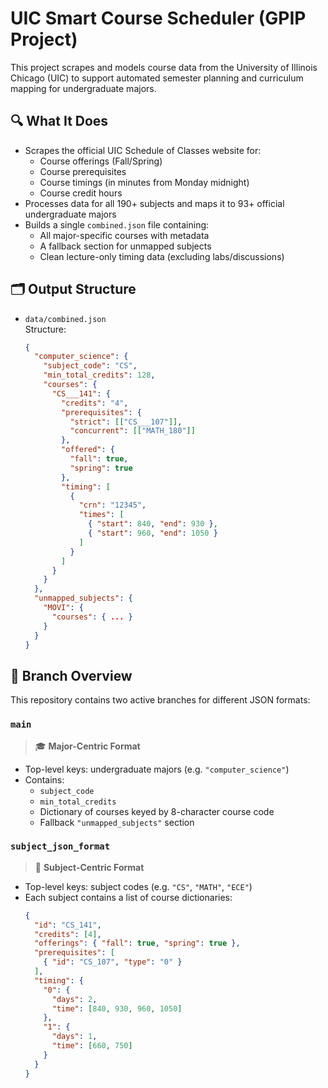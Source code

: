 # UIC Smart Course Scheduler (GPIP Project)

This project scrapes and models course data from the University of Illinois Chicago (UIC) to support automated semester planning and curriculum mapping for undergraduate majors.

## 🔍 What It Does

- Scrapes the official UIC Schedule of Classes website for:
  - Course offerings (Fall/Spring)
  - Course prerequisites
  - Course timings (in minutes from Monday midnight)
  - Course credit hours
- Processes data for all 190+ subjects and maps it to 93+ official undergraduate majors
- Builds a single `combined.json` file containing:
  - All major-specific courses with metadata
  - A fallback section for unmapped subjects
  - Clean lecture-only timing data (excluding labs/discussions)

## 🗂 Output Structure

- `data/combined.json`  
  Structure:
  ```json
  {
    "computer_science": {
      "subject_code": "CS",
      "min_total_credits": 128,
      "courses": {
        "CS___141": {
          "credits": "4",
          "prerequisites": {
            "strict": [["CS___107"]],
            "concurrent": [["MATH_180"]]
          },
          "offered": {
            "fall": true,
            "spring": true
          },
          "timing": [
            {
              "crn": "12345",
              "times": [
                { "start": 840, "end": 930 },
                { "start": 960, "end": 1050 }
              ]
            }
          ]
        }
      }
    },
    "unmapped_subjects": {
      "MOVI": {
        "courses": { ... }
      }
    }
  }

## 🌿 Branch Overview

This repository contains two active branches for different JSON formats:

### `main`
> 🎓 **Major-Centric Format**

- Top-level keys: undergraduate majors (e.g. `"computer_science"`)
- Contains:
  - `subject_code`
  - `min_total_credits`
  - Dictionary of courses keyed by 8-character course code
  - Fallback `"unmapped_subjects"` section

### `subject_json_format`
> 🧾 **Subject-Centric Format**

- Top-level keys: subject codes (e.g. `"CS"`, `"MATH"`, `"ECE"`)
- Each subject contains a list of course dictionaries:
  ```json
  {
    "id": "CS_141",
    "credits": [4],
    "offerings": { "fall": true, "spring": true },
    "prerequisites": [
      { "id": "CS_107", "type": "0" }
    ],
    "timing": {
      "0": {
        "days": 2,
        "time": [840, 930, 960, 1050]
      },
      "1": {
        "days": 1,
        "time": [660, 750]
      }
    }
  }

